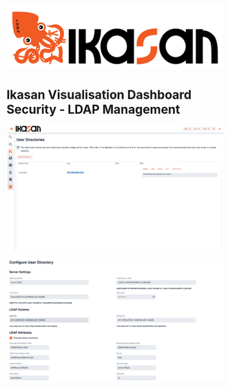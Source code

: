 ![IKASAN](../../developer/docs/quickstart-images/Ikasan-title-transparent.png)

# Ikasan Visualisation Dashboard Security - LDAP Management

![LDAP Management](../../developer/docs/quickstart-images/ldap-directory-management.png)

![LDAP Configuration Management](../../developer/docs/quickstart-images/manage-ldap-configuration.png)



